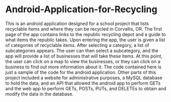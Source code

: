 # Android-Application-for-Recycling
This is an android application designed for a school project that lists recyclable items and where they can be recycled in Corvallis, OR.
The first page of the app contains links to the republic recycling depot and a guide to what items the republic takes. Upon entering the app, the user is given a list of categories of recyclable items. After selecting a category, a list of subcategories appears. The user can then select a subcategory, and the app will provide a list of businesses that will take these items. At this point, the user can click on a map to view the businesses, or they can click on a business to find out more information about it.
The code contained here is just a sample of the code for the android application. Other parts of this project included a website for administrative purposes, a MySQL database to hold the data, and an API that allowed the android app to perform GETs and the web app to perform GETs, POSTs, PUTs, and DELETEs to obtain and modify the data in the database.

